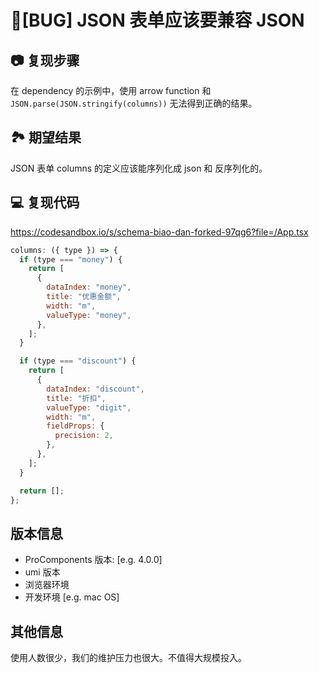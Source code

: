 # 🐛[BUG] JSON 表单应该要兼容 JSON

## 📷 复现步骤

在 dependency 的示例中，使用 arrow function 和 `JSON.parse(JSON.stringify(columns))` 无法得到正确的结果。

## 🏞 期望结果

JSON 表单 columns 的定义应该能序列化成 json 和 反序列化的。

## 💻 复现代码

https://codesandbox.io/s/schema-biao-dan-forked-97qg6?file=/App.tsx

```js
columns: ({ type }) => {
  if (type === "money") {
    return [
      {
        dataIndex: "money",
        title: "优惠金额",
        width: "m",
        valueType: "money",
      },
    ];
  }

  if (type === "discount") {
    return [
      {
        dataIndex: "discount",
        title: "折扣",
        valueType: "digit",
        width: "m",
        fieldProps: {
          precision: 2,
        },
      },
    ];
  }

  return [];
};
```

## 版本信息

- ProComponents 版本: [e.g. 4.0.0]
- umi 版本
- 浏览器环境
- 开发环境 [e.g. mac OS]

## 其他信息

使用人数很少，我们的维护压力也很大。不值得大规模投入。
